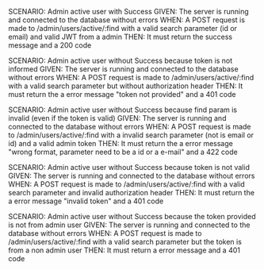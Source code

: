 SCENARIO: Admin active user with Success
GIVEN: The server is running and connected to the database without errors
WHEN: A POST request is made to /admin/users/active/:find with a valid search parameter (id or email) and valid JWT from a admin
THEN: It must return the success message and a 200 code

SCENARIO: Admin active user without Success because token is not informed
GIVEN: The server is running and connected to the database without errors
WHEN: A POST request is made to /admin/users/active/:find with a valid search parameter but without authorization header
THEN: It must return the a error message "token not provided" and a 401 code

SCENARIO: Admin active user without Success because find param is invalid (even if the token is valid)
GIVEN: The server is running and connected to the database without errors
WHEN: A POST request is made to /admin/users/active/:find with a invalid search parameter (not is email or id) and a valid admin token
THEN: It must return the a error message "wrong format, parameter need to be a id or a e-mail" and a 422 code

SCENARIO: Admin active user without Success because token is not valid
GIVEN: The server is running and connected to the database without errors
WHEN: A POST request is made to /admin/users/active/:find with a valid search parameter and invalid authorization header
THEN: It must return the a error message "invalid token" and a 401 code

SCENARIO: Admin active user without Success because the token provided is not from admin user
GIVEN: The server is running and connected to the database without errors
WHEN: A POST request is made to /admin/users/active/:find with a valid search parameter but the token is from a non admin user
THEN: It must return a error message and a 401 code
